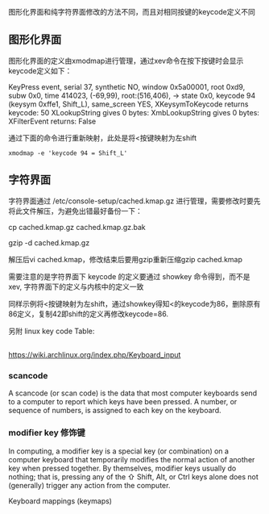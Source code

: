 
图形化界面和纯字符界面修改的方法不同，而且对相同按键的keycode定义不同


## 图形化界面

图形化界面的定义由xmodmap进行管理，通过xev命令在按下按键时会显示keycode定义如下：

KeyPress event, serial 37, synthetic NO, window 0x5a00001,
    root 0xd9, subw 0x0, time 414023, (-69,99), root:(516,406),
->  state 0x0, keycode 94 (keysym 0xffe1, Shift_L), same_screen YES,
    XKeysymToKeycode returns keycode: 50
    XLookupString gives 0 bytes:
    XmbLookupString gives 0 bytes:
    XFilterEvent returns: False

通过下面的命令进行重新映射，此处是将<按键映射为左shift

    xmodmap -e 'keycode 94 = Shift_L'

## 字符界面

字符界面通过 /etc/console-setup/cached.kmap.gz 进行管理，需要修改时要先将此文件解压，为避免出错最好备份一下：

cp cached.kmap.gz cached.kmap.gz.bak

gzip -d cached.kmap.gz

解压后vi cached.kmap，修改结束后要用gzip重新压缩gzip cached.kmap

需要注意的是字符界面下 keycode 的定义要通过 showkey 命令得到，而不是 xev, 字符界面下的定义与内核中的定义一致

同样示例将<按键映射为左shift，通过showkey得知<的keycode为86，删除原有86定义，复制42即shift的定义再修改keycode=86.

另附 linux key code Table:





## 

https://wiki.archlinux.org/index.php/Keyboard_input


### scancode

A scancode (or scan code) is the data that most computer keyboards send to a computer to report which keys have been pressed. A number, or sequence of numbers, is assigned to each key on the keyboard.


### modifier key 修饰键

In computing, a modifier key is a special key (or combination) on a computer keyboard that temporarily modifies the normal action of another key when pressed together. By themselves, modifier keys usually do nothing; that is, pressing any of the ⇧ Shift, Alt, or Ctrl keys alone does not (generally) trigger any action from the computer.


Keyboard mappings (keymaps)




